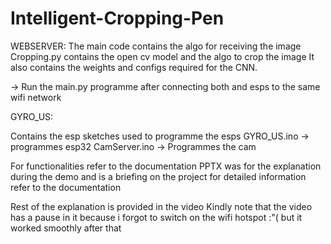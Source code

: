 # Intelligent-Cropping-Pen
WEBSERVER:
The main code contains the algo for receiving the image 
Cropping.py contains the open cv model and the algo to crop the image 
It also contains the weights and configs required for the CNN.

-> Run the main.py programme after connecting both and esps to the same wifi network

GYRO_US:

Contains the esp sketches used to programme the esps
GYRO_US.ino -> programmes esp32
CamServer.ino -> Programmes the cam 

For functionalities refer to the documentation 
PPTX was for the explanation during the demo and is a briefing on the project for detailed information refer to the documentation

Rest of the explanation is provided in the video
Kindly note that the video has a pause in it because i forgot to switch on the wifi hotspot :"( but it worked smoothly after that 


